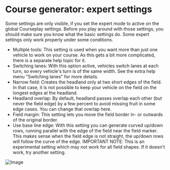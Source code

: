 # Course generator: expert settings


Some settings are only visible, if you set the expert mode to active on the global Courseplay settings.
Before you play around with those settings, you should make sure you know what the basic settings do.
Some expert settings only work properly under some conditions.

- Multiple tools: This setting is used when you want more than just one vehicle to work on your course. As this gets a bit more complicated, there is a separate help topic for it.
- Switching lanes: With this option active, vehicles switch lanes at each turn, so every vehicle's turn is of the same width. See the extra help menu "Switching lanes" for more details.
- Narrow field: Creates the headland only at two short edges of the field. In that case, it is not possible to keep your vehicle on the field on the longest edges at the headland.
- Headland overlap: By default, headland passes overlap each other (but never the field edge) by a few percent to avoid missing fruit in some edge cases. You can change that overlap here.
- Field margin: This setting lets you move the field border in- or outwards of the original border.
- Use base line edge: With this setting you can generate curved up/down rows, running parallel with the edge of the field near the field marker. This makes sense when the field edge is not straight, the up/down rows will follow the curve of the edge.
IMPORTANT NOTE: This is an experimental setting which may not work for all field shapes. If it doesn't work, try another setting.


![Image](assets/baseedge_0_0_1020_545.png)

